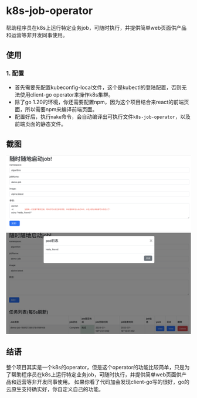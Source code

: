 # k8s-job-operator
帮助程序员在k8s上运行特定业务job，可随时执行，并提供简单web页面供产品和运营等非开发同事使用。

## 使用
### 1. 配置
   - 首先需要先配置kubeconfig-local文件，这个是kubectl的登陆配置，否则无法使用client-go operator来操作k8s集群。
   - 除了go 1.20的环境，你还需要配置npm，因为这个项目结合来react的前端页面，所以需要npm来编译前端页面。
   - 配置好后，执行`make`命令，会自动编译出可执行文件`k8s-job-operator`，以及前端页面的静态文件。
## 截图
![image](https://github.com/zealerFT/k8s-job-operator/blob/main/resource/before.png)
![image](https://github.com/zealerFT/k8s-job-operator/blob/main/resource/done.png)

## 结语
整个项目其实是一个k8s的operator，但是这个operator的功能比较简单，只是为了帮助程序员在k8s上运行特定业务job，可随时执行，并提供简单web页面供产品和运营等非开发同事使用。
如果你看了代码加会发现client-go写的很好，go的云原生支持确实好，你自定义自己的功能。